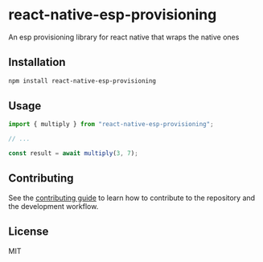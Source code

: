 # react-native-esp-provisioning

An esp provisioning library for react native that wraps the native ones

## Installation

```sh
npm install react-native-esp-provisioning
```

## Usage

```js
import { multiply } from "react-native-esp-provisioning";

// ...

const result = await multiply(3, 7);
```

## Contributing

See the [contributing guide](CONTRIBUTING.md) to learn how to contribute to the repository and the development workflow.

## License

MIT
